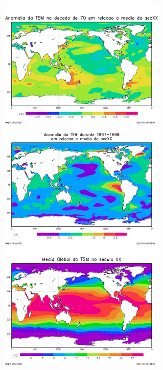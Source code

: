 <img src='https://github.com/gabrielalastra/climatology_teachingtool/blob/main/02_Anomalia/sst.anomalia70.png?raw=true'/>
<img src='https://github.com/gabrielalastra/climatology_teachingtool/blob/main/02_Anomalia/sst.anomaliaEN.png?raw=true'/>
<img src='https://github.com/gabrielalastra/climatology_teachingtool/blob/main/02_Anomalia/sst.mediaXX.png?raw=true'/>
